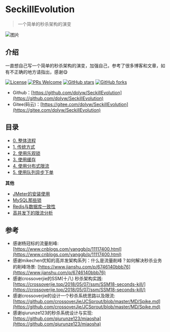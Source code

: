 # SeckillEvolution

> 一个简单的秒杀架构的演变

![图片](https://img10.360buyimg.com/img/jfs/t1/20766/5/2569/346352/5c1ed00bE0f164803/9604980c7397e91c.jpg)

## 介绍

一直想自己写一个简单的秒杀架构的演变，加强自己，参考了很多博客和文章，如有不正确的地方请指出，感谢:yum:

[![License](https://img.shields.io/badge/license-MIT-blue.svg)](LICENSE)
[![PRs Welcome](https://img.shields.io/badge/PRs-welcome-brightgreen.svg)](https://github.com/dolyw/SeckillEvolution/pulls)
[![GitHub stars](https://img.shields.io/github/stars/dolyw/SeckillEvolution.svg?style=social&label=Stars)](https://github.com/dolyw/SeckillEvolution)
[![GitHub forks](https://img.shields.io/github/forks/dolyw/SeckillEvolution.svg?style=social&label=Fork)](https://github.com/dolyw/SeckillEvolution)

* Github：[https://github.com/dolyw/SeckillEvolution](https://github.com/dolyw/SeckillEvolution)
* Gitee(码云)：[https://gitee.com/dolyw/SeckillEvolution](https://gitee.com/dolyw/SeckillEvolution)

## 目录

* [0. 整体流程](00-Preparation.html)
* [1. 传统方式](01-Tradition-Process.html)
* [2. 使用乐观锁](02-Optimistic-Lock.html)
* [3. 使用缓存](03-Optimistic-Lock-Redis.html)
* [4. 使用分布式限流](04-Distributed-Limit.html)
* [5. 使用队列异步下单](05-MQ-Async.html)

**其他**

* [JMeter的安装使用](https://note.dolyw.com/command/06-JMeter-Install.html)
* [MySQL那些锁](http://note.dolyw.com/database/01-MySQL-Lock.html)
* [Redis与数据库一致性](https://note.dolyw.com/cache/00-DataBaseConsistency.html)
* [高并发下的限流分析](http://note.dolyw.com/seckill/02-Distributed-Limit.html)

## 参考

* 感谢杨冠标的流量削峰: [https://www.cnblogs.com/yanggb/p/11117400.html](https://www.cnblogs.com/yanggb/p/11117400.html)
* 感谢mikechen优知的高并发架构系列：什么是流量削峰？如何解决秒杀业务的削峰场景: [https://www.jianshu.com/p/6746140bbb76](https://www.jianshu.com/p/6746140bbb76)
* 感谢crossoverjie的SSM(十八) 秒杀架构实践: [https://crossoverjie.top/2018/05/07/ssm/SSM18-seconds-kill/](https://crossoverjie.top/2018/05/07/ssm/SSM18-seconds-kill/)
* 感谢crossoverjie的设计一个秒杀系统思路以及限流: [https://github.com/crossoverJie/JCSprout/blob/master/MD/Spike.md](https://github.com/crossoverJie/JCSprout/blob/master/MD/Spike.md)
* 感谢qiurunze123的秒杀系统设计与实现: [https://github.com/qiurunze123/miaosha](https://github.com/qiurunze123/miaosha)